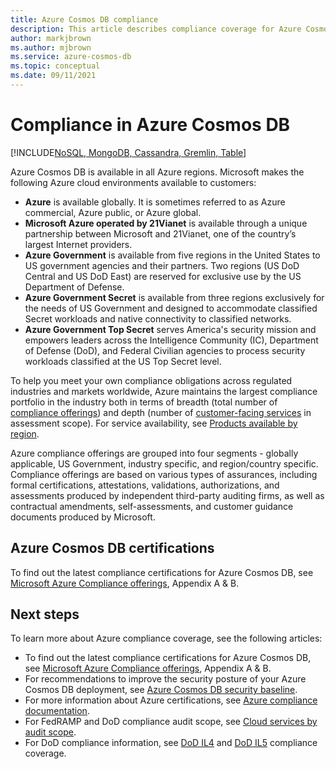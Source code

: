```yaml
---
title: Azure Cosmos DB compliance
description: This article describes compliance coverage for Azure Cosmos DB.
author: markjbrown
ms.author: mjbrown
ms.service: azure-cosmos-db
ms.topic: conceptual
ms.date: 09/11/2021
---
```


# Compliance in Azure Cosmos DB 

[!INCLUDE[NoSQL, MongoDB, Cassandra, Gremlin, Table](includes/appliesto-nosql-mongodb-cassandra-gremlin-table.md)]

Azure Cosmos DB is available in all Azure regions. Microsoft makes the following Azure cloud environments available to customers:

- **Azure** is available globally. It is sometimes referred to as Azure commercial, Azure public, or Azure global.
- **Microsoft Azure operated by 21Vianet** is available through a unique partnership between Microsoft and 21Vianet, one of the country’s largest Internet providers.
- **Azure Government** is available from five regions in the United States to US government agencies and their partners. Two regions (US DoD Central and US DoD East) are reserved for exclusive use by the US Department of Defense.
- **Azure Government Secret** is available from three regions exclusively for the needs of US Government and designed to accommodate classified Secret workloads and native connectivity to classified networks.
- **Azure Government Top Secret** serves America's security mission and empowers leaders across the Intelligence Community (IC), Department of Defense (DoD), and Federal Civilian agencies to process security workloads classified at the US Top Secret level.

To help you meet your own compliance obligations across regulated industries and markets worldwide, Azure maintains the largest compliance portfolio in the industry both in terms of breadth (total number of [compliance offerings](/azure/compliance/offerings)) and depth (number of [customer-facing services](https://azure.microsoft.com/services) in assessment scope). For service availability, see [Products available by region](https://azure.microsoft.com/global-infrastructure/services/).

Azure compliance offerings are grouped into four segments - globally applicable, US Government, industry specific, and region/country specific.  Compliance offerings are based on various types of assurances, including formal certifications, attestations, validations, authorizations, and assessments produced by independent third-party auditing firms, as well as contractual amendments, self-assessments, and customer guidance documents produced by Microsoft.

## Azure Cosmos DB certifications  

To find out the latest compliance certifications for Azure Cosmos DB, see [Microsoft Azure Compliance offerings](https://servicetrust.microsoft.com/DocumentPage/7adf2d9e-d7b5-4e71-bad8-713e6a183cf3), Appendix A & B.  

## Next steps

To learn more about Azure compliance coverage, see the following articles:

- To find out the latest compliance certifications for Azure Cosmos DB, see [Microsoft Azure Compliance offerings](https://servicetrust.microsoft.com/DocumentPage/7adf2d9e-d7b5-4e71-bad8-713e6a183cf3), Appendix A & B.  
- For recommendations to improve the security posture of your Azure Cosmos DB deployment, see [Azure Cosmos DB security baseline](/security/benchmark/azure/baselines/cosmos-db-security-baseline). 
- For more information about Azure certifications, see [Azure compliance documentation](/azure/compliance/).
- For FedRAMP and DoD compliance audit scope, see [Cloud services by audit scope](/azure/azure-government/compliance/azure-services-in-fedramp-auditscope).
- For DoD compliance information, see [DoD IL4](/azure/compliance/offerings/offering-dod-il4) and [DoD IL5](/azure/compliance/offerings/offering-dod-il5) compliance coverage.

